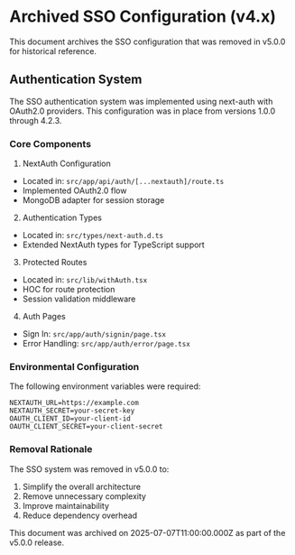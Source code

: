 # Archived SSO Configuration (v4.x)

This document archives the SSO configuration that was removed in v5.0.0 for historical reference.

## Authentication System

The SSO authentication system was implemented using next-auth with OAuth2.0 providers. This configuration was in place from versions 1.0.0 through 4.2.3.

### Core Components

1. NextAuth Configuration
- Located in: `src/app/api/auth/[...nextauth]/route.ts`
- Implemented OAuth2.0 flow
- MongoDB adapter for session storage

2. Authentication Types
- Located in: `src/types/next-auth.d.ts`
- Extended NextAuth types for TypeScript support

3. Protected Routes
- Located in: `src/lib/withAuth.tsx`
- HOC for route protection
- Session validation middleware

4. Auth Pages
- Sign In: `src/app/auth/signin/page.tsx`
- Error Handling: `src/app/auth/error/page.tsx`

### Environmental Configuration

The following environment variables were required:

```env
NEXTAUTH_URL=https://example.com
NEXTAUTH_SECRET=your-secret-key
OAUTH_CLIENT_ID=your-client-id
OAUTH_CLIENT_SECRET=your-client-secret
```

### Removal Rationale

The SSO system was removed in v5.0.0 to:
1. Simplify the overall architecture
2. Remove unnecessary complexity
3. Improve maintainability
4. Reduce dependency overhead

This document was archived on 2025-07-07T11:00:00.000Z as part of the v5.0.0 release.
